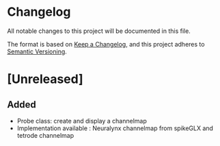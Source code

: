 # Changelog

All notable changes to this project will be documented in this file.

The format is based on [Keep a Changelog](https://keepachangelog.com/en/1.0.0/),
and this project adheres to [Semantic Versioning](https://semver.org/spec/v2.0.0.html).


# [Unreleased]

## Added
- Probe class: create and display a channelmap
- Implementation available : Neuralynx channelmap from spikeGLX and tetrode channelmap
